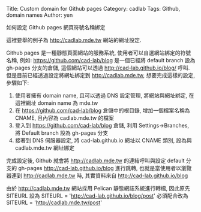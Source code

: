 Title: Custom domain for Github pages
Category: cadlab
Tags: Github, domain names
Author: yen

如何設定 Github pages 網頁符號名稱綁定

<!-- PELICAN_END_SUMMARY -->

這裡要舉的例子為 <http://cadlab.mde.tw> 網站的網址設定.

Github pages 是一種靜態頁面網站的服務系統, 使用者可以自選網站綁定的符號名稱, 例如: <https://github.com/cad-lab/blog>
是一個已經將 default branch 設為 gh-pages 分支的倉儲, 這個網站可以透過 <http://cad-lab.github.io/blog/>  呼叫. 但是目前已經透過設定將網址綁定到 <http://cadlab.mde.tw>, 想要完成這樣的設定, 步驟如下:

1. 使用者擁有 domain name, 且可以透過 DNS 設定管理, 將網站與網址綁定, 在這裡網址 domain name 為 mde.tw
2. 在 <https://github.com/cad-lab/blog> 倉儲中的根目錄, 增加一個檔案名稱為 CNAME, 且內容為 cadlab.mde.tw 的檔案
3. 登入到 <https://github.com/cad-lab/blog> 倉儲, 利用 Settings->Branches, 將 Default branch 設為 gh-pages 分支
4. 接著到 DNS 伺服器設定, 將 cad-lab.github.io 網址以 CNAME 類別, 設為與 cadlab.mde.tw 網址綁定

完成設定後, Github 就會將 http://cadlab.mde.tw 的連結呼叫與設定 default 分支的 gh-pages http://cad-lab.github.io/blog 進行跳轉, 也就是當使用者以瀏覽器連到 <http://cadlab.mde.tw> 時, 其實資料來自 <http://cad-lab.github.io/blog>

由於 <http://cadlab.mde.tw> 網站採用 Pelican 靜態網誌系統進行轉檔, 因此原先 SITEURL 設為 SITEURL = 'http://cad-lab.github.io/blog/post' 必須配合改為 SITEURL = 'http://cadlab.mde.tw/post'